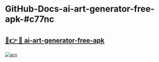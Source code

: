 # GitHub-Docs-ai-art-generator-free-apk-#c77nc

# <h2><a href="https://andorid.site?title=ai-art-generator-free-apk&ref=07A">🔗👉 🔴 ai-art-generator-free-apk</a></h2>

[![acn](https://github.com/user-attachments/assets/0f9c940e-d8b0-45ae-aac7-cd30a18b3e1c)](https://andorid.site?title=ai-art-generator-free-apk&ref=07A)

